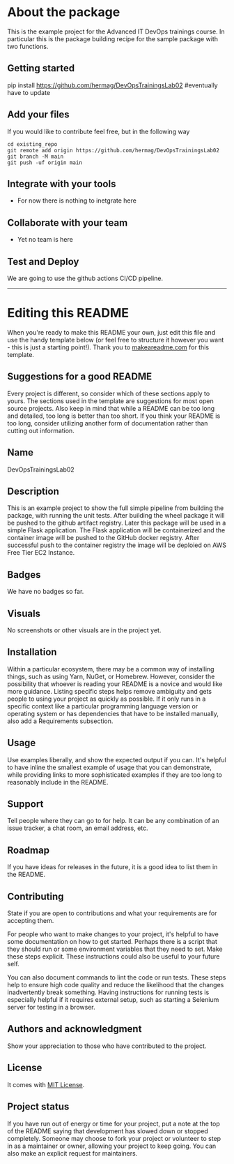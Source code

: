 # About the package
This is the example project for the Advanced IT DevOps trainings course. In particular this is the package building recipe for the sample package with two functions.

## Getting started
pip install https://github.com/hermag/DevOpsTrainingsLab02 #eventually have to update

## Add your files

If you would like to contribute feel free, but in the following way

```
cd existing_repo
git remote add origin https://github.com/hermag/DevOpsTrainingsLab02
git branch -M main
git push -uf origin main
```

## Integrate with your tools

- For now there is nothing to inetgrate here

## Collaborate with your team

- Yet no team is here

## Test and Deploy

We are going to use the github actions CI/CD pipeline.

***

# Editing this README

When you're ready to make this README your own, just edit this file and use the handy template below (or feel free to structure it however you want - this is just a starting point!). Thank you to [makeareadme.com](https://www.makeareadme.com/) for this template.

## Suggestions for a good README
Every project is different, so consider which of these sections apply to yours. The sections used in the template are suggestions for most open source projects. Also keep in mind that while a README can be too long and detailed, too long is better than too short. If you think your README is too long, consider utilizing another form of documentation rather than cutting out information.

## Name
DevOpsTrainingsLab02

## Description
This is an example project to show the full simple pipeline from building the package, with running the unit tests. After building the wheel package it will be pushed to the github artifact registry. Later this package will be used in a simple Flask application. The Flask application will be containerized and the container image will be pushed to the GitHub docker registry. After successful push to the container registry the image will be deploied on AWS Free Tier EC2 Instance.

## Badges
We have no badges so far.

## Visuals
No screenshots or other visuals are in the project yet.

## Installation
Within a particular ecosystem, there may be a common way of installing things, such as using Yarn, NuGet, or Homebrew. However, consider the possibility that whoever is reading your README is a novice and would like more guidance. Listing specific steps helps remove ambiguity and gets people to using your project as quickly as possible. If it only runs in a specific context like a particular programming language version or operating system or has dependencies that have to be installed manually, also add a Requirements subsection.

## Usage
Use examples liberally, and show the expected output if you can. It's helpful to have inline the smallest example of usage that you can demonstrate, while providing links to more sophisticated examples if they are too long to reasonably include in the README.

## Support
Tell people where they can go to for help. It can be any combination of an issue tracker, a chat room, an email address, etc.

## Roadmap
If you have ideas for releases in the future, it is a good idea to list them in the README.

## Contributing
State if you are open to contributions and what your requirements are for accepting them.

For people who want to make changes to your project, it's helpful to have some documentation on how to get started. Perhaps there is a script that they should run or some environment variables that they need to set. Make these steps explicit. These instructions could also be useful to your future self.

You can also document commands to lint the code or run tests. These steps help to ensure high code quality and reduce the likelihood that the changes inadvertently break something. Having instructions for running tests is especially helpful if it requires external setup, such as starting a Selenium server for testing in a browser.

## Authors and acknowledgment
Show your appreciation to those who have contributed to the project.

## License
It comes with [MIT License](https://github.com/hermag/DevOpsTrainingsLab02/blob/main/LICENSE.txt).

## Project status
If you have run out of energy or time for your project, put a note at the top of the README saying that development has slowed down or stopped completely. Someone may choose to fork your project or volunteer to step in as a maintainer or owner, allowing your project to keep going. You can also make an explicit request for maintainers.
